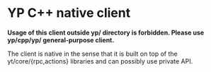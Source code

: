 YP C++ native client
=========

**Usage of this client outside yp/ directory is forbidden. Please use yp/cpp/yp/ general-purpose client.**

The client is native in the sense that it is built on top of the yt/core/{rpc,actions} libraries and can possibly use private API.
